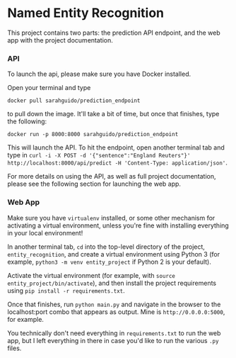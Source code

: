 # Named Entity Recognition

This project contains two parts: the prediction API endpoint, and the web app with the project documentation.

### API

To launch the api, please make sure you have Docker installed.

Open your terminal and type 

`docker pull sarahguido/prediction_endpoint`

to pull down the image. It'll take a bit of time, but once that finishes, type the following:

`docker run -p 8000:8000 sarahguido/prediction_endpoint`

This will launch the API. To hit the endpoint, open another terminal tab and type in `curl -i -X POST -d '{"sentence":"England Reuters"}'  http://localhost:8000/api/predict -H 'Content-Type: application/json'`.

For more details on using the API, as well as full project documentation, please see the following section for launching the web app.

### Web App

Make sure you have `virtualenv` installed, or some other mechanism for activating a virtual environment, unless you're fine with installing everything in your local environment!

In another terminal tab, `cd` into the top-level directory of the project, `entity_recognition`, and create a virtual environment using Python 3 (for example, `python3 -m venv entity_project` if Python 2 is your default). 

Activate the virtual environment (for example, with `source entity_project/bin/activate`), and then install the project requirements using `pip install -r requirements.txt`.

Once that finishes, run `python main.py` and navigate in the browser to the localhost:port combo that appears as output. Mine is `http://0.0.0.0:5000`, for example.

You technically don't need everything in `requirements.txt` to run the web app, but I left everything in there in case you'd like to run the various `.py` files.